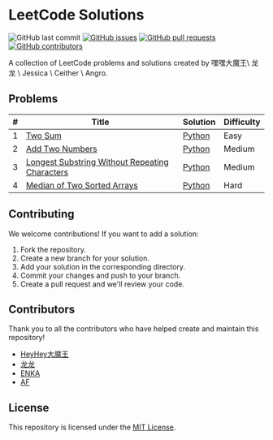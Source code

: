# LeetCode Solutions

![GitHub last commit](https://img.shields.io/github/last-commit/comeonboi/leetcode-solutions) [![GitHub issues](https://img.shields.io/github/issues-raw/comeonboi/leetcode-solutions)](https://github.com/comeonboi/leetcode-solutions/issues) [![GitHub pull requests](https://img.shields.io/github/issues-pr-raw/comeonboi/leetcode-solutions)](https://github.com/comeonboi/leetcode-solutions/pulls) [![GitHub contributors](https://img.shields.io/github/contributors/comeonboi/leetcode-solutions)](https://github.com/comeonboi/leetcode-solutions/graphs/contributors)

A collection of LeetCode problems and solutions created by 嘿嘿大魔王\ 龙龙 \ Jessica \ Ceither \ Angro.

## Problems

| # | Title | Solution | Difficulty |
|---| ----- | -------- | ---------- |
| 1 | [Two Sum](https://leetcode.com/problems/two-sum/) | [Python](https://github.com/comeonboi/leetcode-solutions/blob/main/python/1_two_sum.py) | Easy |
| 2 | [Add Two Numbers](https://leetcode.com/problems/add-two-numbers/) | [Python](https://github.com/longsizhuo123/leetcode-solutions/blob/main/python/2_add_two_numbers.py) | Medium |
| 3 | [Longest Substring Without Repeating Characters](https://leetcode.com/problems/longest-substring-without-repeating-characters/) | [Python](https://github.com/comeonboi/leetcode-solutions/blob/main/python/3_longest_substring_without_repeating_characters.py) | Medium |
| 4 | [Median of Two Sorted Arrays](https://leetcode.com/problems/median-of-two-sorted-arrays/) | [Python](https://github.com/longsizhuo123/leetcode-solutions/blob/main/python/4_median_of_two_sorted_arrays.py) | Hard |

## Contributing

We welcome contributions! If you want to add a solution:

1. Fork the repository.
2. Create a new branch for your solution.
3. Add your solution in the corresponding directory.
4. Commit your changes and push to your branch.
5. Create a pull request and we'll review your code.

## Contributors

Thank you to all the contributors who have helped create and maintain this repository!

* [HeyHey大魔王](https://github.com/comeonboi)
* [龙龙](https://github.com/longsizhuo123)
* [ENKA](https://github.com/Jessienka)
* [AF](https://github.com/XIAOCHENG-LEE)

## License

This repository is licensed under the [MIT License](LICENSE).

